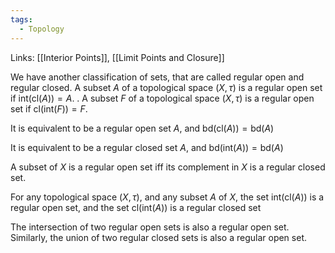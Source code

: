 ```yaml
---
tags:
  - Topology
---
```

Links: [[Interior Points]], [[Limit Points and Closure]]

We have another classification of sets, that are called regular open and regular closed. A subset $A$ of a topological space $(X, \tau)$ is a regular open set if $\text{int}(\text{cl}(A))= A$. . A subset $F$ of a topological space $(X, \tau)$ is a regular open set if $\text{cl}(\text{int}(F))= F$.

It is equivalent to be a regular open set $A$, and $\text{bd}(\text{cl}(A)) = \text{bd}(A)$ 

It is equivalent to be a regular closed set $A$, and $\text{bd}(\text{int}(A)) = \text{bd}(A)$ 

A subset of $X$ is a regular open set iff its complement in $X$ is a regular closed set.

For any topological space $(X, \tau)$, and any subset $A$ of $X$, the set $\text{int}(\text{cl}(A))$ is a regular open set, and the set $\text{cl}(\text{int}(A))$ is a regular closed set

The intersection of two regular open sets is also a regular open set. Similarly, the union of two regular closed sets is also a regular open set. 